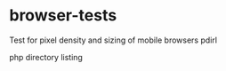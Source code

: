 browser-tests
=============

Test for pixel density and sizing of mobile browsers
pdirl

php directory listing 
